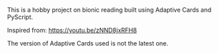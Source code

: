 This is a hobby project on bionic reading built using Adaptive Cards and PyScript.

Inspired from: 
https://youtu.be/zNND8jxRFH8


The version of Adaptive Cards used is not the latest one.

